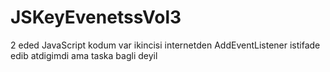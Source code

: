 # JSKeyEvenetssVol3
2 eded JavaScript kodum var ikincisi internetden AddEventListener istifade edib atdigimdi ama taska bagli deyil
